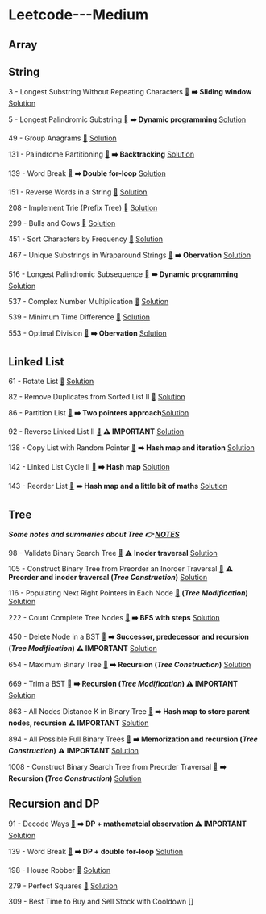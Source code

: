 # Leetcode---Medium

## Array


## String

3 - Longest Substring Without Repeating Characters [:link:](https://leetcode.com/problems/longest-substring-without-repeating-characters/) **:arrow_right: Sliding window** [Solution](https://github.com/xxicypatxx/Leetcode---Medium/blob/main/String/3_solution.py)

5 - Longest Palindromic Substring [:link:](https://leetcode.com/problems/longest-palindromic-substring/) **:arrow_right: Dynamic programming** [Solution](https://github.com/xxicypatxx/Leetcode---Medium/blob/main/String/5_solution.py)

49 - Group Anagrams [:link:](https://leetcode.com/problems/group-anagrams/) [Solution](https://github.com/xxicypatxx/Leetcode---Medium/blob/main/String/49_solution.py)

131 - Palindrome Partitioning [:link:](https://leetcode.com/problems/palindrome-partitioning/) **:arrow_right: Backtracking** [Solution](https://github.com/xxicypatxx/Leetcode---Medium/blob/main/String/131_solution.py)

139 - Word Break [:link:](https://leetcode.com/problems/word-break/) **:arrow_right: Double for-loop** [Solution](https://github.com/xxicypatxx/Leetcode---Medium/blob/main/String/139_solution.py)

151 - Reverse Words in a String [:link:](https://leetcode.com/problems/reverse-words-in-a-string/) [Solution](https://github.com/xxicypatxx/Leetcode---Medium/blob/main/String/151_solution.py)

208 - Implement Trie (Prefix Tree) [:link:](https://leetcode.com/problems/implement-trie-prefix-tree/) [Solution](https://github.com/xxicypatxx/Leetcode---Medium/blob/main/String/208_solution.py)

299 - Bulls and Cows [:link:](https://leetcode.com/problems/bulls-and-cows/) [Solution](https://github.com/xxicypatxx/Leetcode---Medium/blob/main/String/299_solution.py)

451 - Sort Characters by Frequency [:link:](https://leetcode.com/problems/sort-characters-by-frequency/) [Solution](https://github.com/xxicypatxx/Leetcode---Medium/blob/main/String/451_solution.py)

467 - Unique Substrings in Wraparound Strings [:link:](https://leetcode.com/problems/unique-substrings-in-wraparound-string/) **:arrow_right: Obervation** [Solution](https://github.com/xxicypatxx/Leetcode---Medium/blob/main/String/467_solution.py)

516 - Longest Palindromic Subsequence [:link:](https://leetcode.com/problems/longest-palindromic-subsequence/) **:arrow_right: Dynamic programming** [Solution](https://github.com/xxicypatxx/Leetcode---Medium/blob/main/String/516_solution.py)

537 - Complex Number Multiplication [:link:](https://leetcode.com/problems/complex-number-multiplication/) [Solution](https://github.com/xxicypatxx/Leetcode---Medium/blob/main/String/537_solution.py)

539 - Minimum Time Difference [:link:](https://leetcode.com/problems/minimum-time-difference/) [Solution](https://github.com/xxicypatxx/Leetcode---Medium/blob/main/String/539_solution.py)

553 - Optimal Division [:link:](https://leetcode.com/problems/optimal-division/) **:arrow_right: Obervation** [Solution](https://github.com/xxicypatxx/Leetcode---Medium/blob/main/String/553_solution.py)


## Linked List

61 - Rotate List [:link:](https://leetcode.com/problems/rotate-list/) [Solution](https://github.com/xxicypatxx/Leetcode---Medium/blob/main/Linked_List/61_solution.py)

82 - Remove Duplicates from Sorted List II [:link:](https://leetcode.com/problems/remove-duplicates-from-sorted-list-ii/) [Solution](https://github.com/xxicypatxx/Leetcode---Medium/blob/main/Linked_List/82_solution.py)

86 - Partition List [:link:](https://leetcode.com/problems/partition-list/) **:arrow_right: Two pointers approach**[Solution](https://github.com/xxicypatxx/Leetcode---Medium/blob/main/Linked_List/86_solution.py)

92 - Reverse Linked List II [:link:](https://leetcode.com/problems/reverse-linked-list-ii/) **:warning: IMPORTANT** [Solution](https://github.com/xxicypatxx/Leetcode---Medium/blob/main/Linked_List/92_solution.py)

138 - Copy List with Random Pointer [:link:](https://leetcode.com/problems/copy-list-with-random-pointer/) **:arrow_right: Hash map and iteration** [Solution](https://github.com/xxicypatxx/Leetcode---Medium/blob/main/Linked_List/138_solution.py)

142 - Linked List Cycle II [:link:](https://leetcode.com/problems/linked-list-cycle-ii/) **:arrow_right: Hash map** [Solution](https://github.com/xxicypatxx/Leetcode---Medium/blob/main/Linked_List/142_solution.py)

143 - Reorder List [:link:](https://leetcode.com/problems/reorder-list/) **:arrow_right: Hash map and a little bit of maths** [Solution](https://github.com/xxicypatxx/Leetcode---Medium/blob/main/Linked_List/143_solution.py)


## Tree

***Some notes and summaries about Tree :point_right: [NOTES](https://github.com/xxicypatxx/Leetcode---Medium/blob/main/Tree/Tree_Note.md)***

98 - Validate Binary Search Tree [:link:](https://leetcode.com/problems/validate-binary-search-tree/)  **:warning: Inoder traversal**  [Solution](https://github.com/xxicypatxx/Leetcode---Medium/blob/main/Tree/98_solution.py)

105 - Construct Binary Tree from Preorder an Inorder Traversal [:link:](https://leetcode.com/problems/construct-binary-tree-from-preorder-and-inorder-traversal/submissions/) **:warning: Preorder and inoder traversal (*Tree Construction*)**  [Solution](https://github.com/xxicypatxx/Leetcode---Medium/blob/main/Tree/105_solution.py)

116 - Populating Next Right Pointers in Each Node [:link:](https://leetcode.com/problems/populating-next-right-pointers-in-each-node/) **(*Tree Modification*)**  [Solution](https://github.com/xxicypatxx/Leetcode---Medium/blob/main/Tree/116_solution.py)

222 - Count Complete Tree Nodes [:link:](https://leetcode.com/problems/count-complete-tree-nodes/)  **:arrow_right: BFS with steps** [Solution](https://github.com/xxicypatxx/Leetcode---Medium/blob/main/Tree/222_solution.py)

450 - Delete Node in a BST [:link:](https://leetcode.com/problems/delete-node-in-a-bst/) **:arrow_right: Successor, predecessor and recursion (*Tree Modification*) :warning: IMPORTANT**  [Solution](https://github.com/xxicypatxx/Leetcode---Medium/blob/main/Tree/450_solution.py)

654 - Maximum Binary Tree [:link:](https://leetcode.com/problems/maximum-binary-tree/) **:arrow_right: Recursion (*Tree Construction*)** [Solution](https://github.com/xxicypatxx/Leetcode---Medium/blob/main/Tree/654_solution.py)

669 - Trim a BST [:link:](https://leetcode.com/problems/trim-a-binary-search-tree/) **:arrow_right: Recursion (*Tree Modification*) :warning: IMPORTANT** [Solution](https://github.com/xxicypatxx/Leetcode---Medium/blob/main/Tree/669_solution.py)

863 - All Nodes Distance K in Binary Tree [:link:](https://leetcode.com/problems/all-nodes-distance-k-in-binary-tree/) **:arrow_right: Hash map to store parent nodes, recursion :warning: IMPORTANT** [Solution](https://github.com/xxicypatxx/Leetcode---Medium/blob/main/Tree/863_solution.py)

894 - All Possible Full Binary Trees [:link:](https://leetcode.com/problems/all-possible-full-binary-trees/) **:arrow_right: Memorization and recursion (*Tree Construction*) :warning: IMPORTANT** [Solution](https://github.com/xxicypatxx/Leetcode---Medium/blob/main/Tree/894_solution.py)

1008 - Construct Binary Search Tree from Preorder Traversal [:link:](https://leetcode.com/problems/construct-binary-search-tree-from-preorder-traversal/) **:arrow_right: Recursion (*Tree Construction*)** [Solution](https://github.com/xxicypatxx/Leetcode---Medium/blob/main/Tree/1008_solution.py)


## Recursion and DP

91 - Decode Ways [:link:](https://leetcode.com/problems/decode-ways/) **:arrow_right: DP + mathematcial observation :warning: IMPORTANT** [Solution](https://github.com/xxicypatxx/Leetcode---Medium/blob/main/Recursion_and_DP/91_solution.py)

139 - Word Break [:link:](https://leetcode.com/problems/word-break/) **:arrow_right: DP + double for-loop** [Solution](https://github.com/xxicypatxx/Leetcode---Medium/blob/main/String/139_solution.py)

198 - House Robber [:link:](https://leetcode.com/problems/house-robber/) [Solution](https://github.com/xxicypatxx/Leetcode---Medium/blob/main/String/198_solution.py)

279 - Perfect Squares [:link:](https://leetcode.com/problems/perfect-squares/) [Solution](https://github.com/xxicypatxx/Leetcode---Medium/blob/main/Recursion_and_DP/279_solution.py)

309 - Best Time to Buy and Sell Stock with Cooldown []
